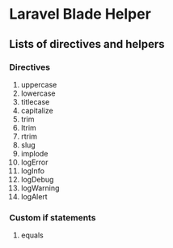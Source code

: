 # Laravel Blade Helper

## Lists of directives and helpers
### Directives
1. uppercase
2. lowercase
3. titlecase
4. capitalize
5. trim
6. ltrim
7. rtrim
8. slug
9. implode
10. logError
11. logInfo
12. logDebug
13. logWarning
14. logAlert

### Custom if statements
1. equals